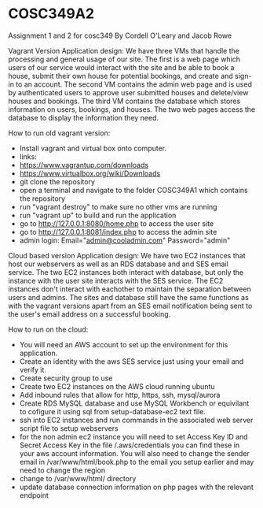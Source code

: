 # COSC349A2
Assignment 1 and 2 for cosc349
By Cordell O'Leary and Jacob Rowe

Vagrant Version Application design:
We have three VMs that handle the processing and general usage of our site.
The first is a web page which users of our service would interact with the site and be able to book a house, submit their own house for potential bookings, and create and sign-in to an account. The second VM contains the admin web page and is used by authenticated users to approve user submitted houses and delete/view houses and bookings. The third VM contains the database which stores information on users, bookings, and houses. The two web pages access the database to display the information they need.

How to run old vagrant version:
- Install vagrant and virtual box onto computer.
- links: 
- https://www.vagrantup.com/downloads 
- https://www.virtualbox.org/wiki/Downloads
- git clone the repository
- open a terminal and navigate to the folder COSC349A1 which contains the repository
- run "vagrant destroy" to make sure no other vms are running
- run "vagrant up" to build and run the application
- go to http://127.0.0.1:8080/home.php to access the user site
- go to http://127.0.0.1:8081/index.php to access the admin site
- admin login: Email="admin@cooladmin.com" Password="admin"

Cloud based version Application design:
We have two EC2 instances that host our webservers as well as an RDS database and and SES email service. The two EC2 instances both interact with database, but only the instance with the user site interacts with the SES service. The EC2 instances don't interact with eachother to maintain the separation between users and admins. The sites and database still have the same functions as with the vagrant versions apart from an SES email notification being sent to the user's email address on a successful booking. 


How to run on the cloud:
- You will need an AWS account to set up the environment for this application.
- Create an identity with the aws SES service just using your email and verify it.
- Create security group to use
- Create two EC2 instances on the AWS cloud running ubuntu
- Add inbound rules that allow for http, https, ssh, mysql/aurora
- Create RDS MySQL database and use MySQL Workbench or equivilant to cofigure it using sql from setup-database-ec2 text file.
- ssh into EC2 instances and run commands in the associated web server script file to setup webservers
- for the non admin ec2 instance you will need to set Access Key ID and Secret Access Key in the file /.aws/credentials you can find these in your aws account information. You will also need to change the sender email in /var/www/html/book.php to the email you setup earlier and may need to change the region
- change to /var/www/html/ directory
- update database connection information on php pages with the relevant endpoint
